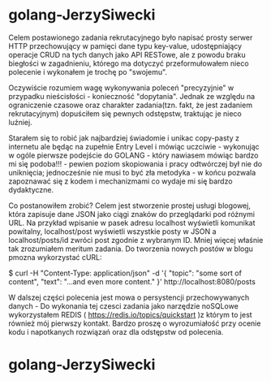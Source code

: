 # golang-JerzySiwecki

Celem postawionego zadania rekrutacyjnego było napisać prosty serwer HTTP przechowujący w pamięci dane typu key-value, udostępniający operacje CRUD na tych danych jako API RESTowe, ale z powodu braku biegłości w zagadnieniu, którego ma dotyczyć przeformułowałem nieco polecenie i wykonałem je trochę po "swojemu". 

Oczywiście rozumiem wagę wykonywania poleceń "precyzyjnie" w przypadku nieścisłości - konieczność "dopytania". Jednak ze względu na ograniczenie czasowe oraz charakter zadania(tzn. fakt, że jest zadaniem rekrutacyjnym) dopuściłem się pewnych odstępstw, traktując je nieco luźniej. 

Starałem się to robić jak najbardziej świadomie i unikac copy-pasty z internetu ale będąc na zupełnie Entry Level i mówiąc uczciwie - wykonując w ogóle pierwsze podejście do GOLANG - który nawiasem mówiąc bardzo mi się podoba!!! - pewien poziom skopiowania i pracy odtwórczej był nie do uniknięcia; jednocześnie nie musi to być zła metodyka - w końcu pozwala zapoznawać się z kodem i mechanizmami co wydaje mi się bardzo dydaktyczne. 

Co postanowiłem zrobić? 
Celem jest stworzenie prostej usługi blogowej, która zapisuje dane JSON jako ciągi znaków do przeglądarki pod różnymi URL. Na przykład wpisanie w pasek adresu localhost wyświetli komunikat powitalny, localhost/post wyświetli wszystkie posty w JSON a localhost/posts/id zwróci post zgodnie z wybranym ID. Mniej więcej właśnie tak zrozumiałem meritum zadania. 
Do tworzenia nowych postów w blogu pmozna wykorzystać cURL:

$ curl -H "Content-Type: application/json" -d '{
        "topic": "some sort of content",
        "text": "...and even more content." 
        }' http://localhost:8080/posts
        
W dalszej części polecenia jest mowa o persystencji przechowywanych danych - 
Do wykonania tej czesci zadania jako narzędzie noSQLowe wykorzystałem REDIS ( https://redis.io/topics/quickstart )z którym to jest również mój pierwszy kontakt. 
Bardzo proszę o wyrozumiałość przy ocenie kodu i napotkanych rozwiązań oraz dla odstępstw od polecenia. 
        
# golang-JerzySiwecki

